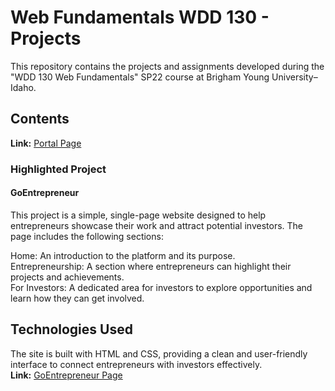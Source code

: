 # Web Fundamentals WDD 130 - Projects

This repository contains the projects and assignments developed during the  
"WDD 130 Web Fundamentals" SP22 course at Brigham Young University–Idaho.  


## Contents
**Link:** [Portal Page](https://almabenav.github.io/wdd130/)

### Highlighted Project

#### GoEntrepreneur
This project is a simple, single-page website designed to help entrepreneurs showcase their work and attract potential investors. The page includes the following sections:  

Home: An introduction to the platform and its purpose.  
Entrepreneurship: A section where entrepreneurs can highlight their projects and achievements.  
For Investors: A dedicated area for investors to explore opportunities and learn how they can get involved.

## Technologies Used
The site is built with HTML and CSS, providing a clean and user-friendly interface to connect entrepreneurs with investors effectively.  
**Link:** [GoEntrepreneur Page](https://almabenav.github.io/wdd130/goentrepreneur/)
